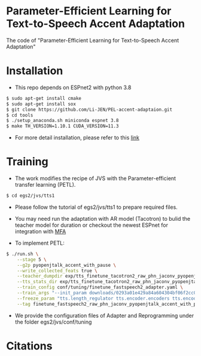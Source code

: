 # Parameter-Efficient Learning for Text-to-Speech Accent Adaptation

The code of "Parameter-Efficient Learning for Text-to-Speech Accent Adaptation"

# Installation
- This repo depends on ESPnet2 with python 3.8
```sh
$ sudo apt-get install cmake
$ sudo apt-get install sox
$ git clone https://github.com/Li-JEN/PEL-accent-adaptaion.git
$ cd tools
$ ./setup_anaconda.sh miniconda espnet 3.8
$ make TH_VERSION=1.10.1 CUDA_VERSION=11.3
```
- For more detail installation, please refer to this [link](https://espnet.github.io/espnet/installation.html)

# Training
- The work modifies the recipe of JVS with the Parameter-efficient transfer learning (PETL).
```sh
$ cd egs2/jvs/tts1
```
- Please follow the tutorial of egs2/jvs/tts1 to prepare required files. 
- You may need run the adaptation with AR model (Tacotron) to bulid the teacher model for duration or checkout the newest ESPnet for integration with [MFA](https://github.com/espnet/espnet/blob/master/egs2/ljspeech/tts1/local/run_mfa.sh)

- To implement PETL:
```sh
$ ./run.sh \
    --stage 5 \
    --g2p pyopenjtalk_accent_with_pause \
    --write_collected_feats true \
    --teacher_dumpdir exp/tts_finetune_tacotron2_raw_phn_jaconv_pyopenjtalk_accent_with_pause/decode_use_teacher_forcingtrue_train.loss.ave \
    --tts_stats_dir exp/tts_finetune_tacotron2_raw_phn_jaconv_pyopenjtalk_accent_with_pause/decode_use_teacher_forcingtrue_train.loss.ave/stats \
    --train_config conf/tuning/finetune_fastspeech2_adapter.yaml \
    --train_args "--init_param downloads/0293a01e429a84a604304bf06f2cc0b0/exp/tts_train_fastspeech2_tacotron2_teacher_raw_phn_jaconv_pyopenjtalk_accent_with_pause/train.loss.ave_5best.pth:tts:tts" \
    --freeze_param "tts.length_regulator tts.encoder.encoders tts.encoder.after_norm tts.decoder.after_norm tts.decoder.encoders tts.feat_out tts.postnet tts.gst tts.pitch_predictor tts.energy_predictor tts.duration_predictor tts.energy_embed tts.pitch_embed" \
    --tag finetune_fastspeech2_raw_phn_jaconv_pyopenjtalk_accent_with_pause_adapter
```
- We provide the configuration files of Adapter and Reprogramming under the folder egs2/jvs/conf/tuning


# Citations
